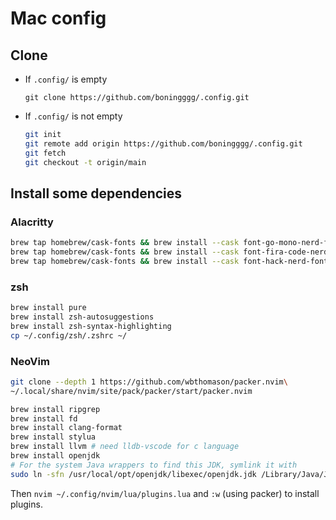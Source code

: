 # Mac config

## Clone

- If `.config/` is empty
  
  `git clone https://github.com/boningggg/.config.git`

- If `.config/` is not empty
  
  ```bash
  git init
  git remote add origin https://github.com/boningggg/.config.git
  git fetch
  git checkout -t origin/main
  ```

## Install some dependencies

### Alacritty

  ```bash
  brew tap homebrew/cask-fonts && brew install --cask font-go-mono-nerd-font
  brew tap homebrew/cask-fonts && brew install --cask font-fira-code-nerd-font
  brew tap homebrew/cask-fonts && brew install --cask font-hack-nerd-font
  ```

### zsh

  ```bash
  brew install pure
  brew install zsh-autosuggestions
  brew install zsh-syntax-highlighting
  cp ~/.config/zsh/.zshrc ~/
  ```
### NeoVim

  ```bash
  git clone --depth 1 https://github.com/wbthomason/packer.nvim\
 ~/.local/share/nvim/site/pack/packer/start/packer.nvim

  brew install ripgrep
  brew install fd
  brew install clang-format
  brew install stylua
  brew install llvm # need lldb-vscode for c language
  brew install openjdk
  # For the system Java wrappers to find this JDK, symlink it with
  sudo ln -sfn /usr/local/opt/openjdk/libexec/openjdk.jdk /Library/Java/JavaVirtualMachines/openjdk.jdk
  
  ```

  Then `nvim ~/.config/nvim/lua/plugins.lua` and `:w` (using packer) to install plugins.
